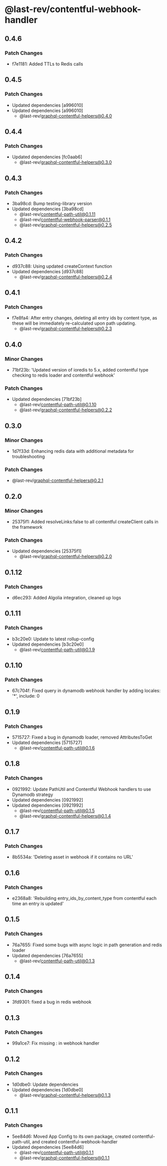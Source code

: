 # @last-rev/contentful-webhook-handler

## 0.4.6

### Patch Changes

- f7e1181: Added TTLs to Redis calls

## 0.4.5

### Patch Changes

- Updated dependencies [a996010]
- Updated dependencies [a996010]
  - @last-rev/graphql-contentful-helpers@0.4.0

## 0.4.4

### Patch Changes

- Updated dependencies [fc0aab6]
  - @last-rev/graphql-contentful-helpers@0.3.0

## 0.4.3

### Patch Changes

- 3ba98cd: Bump testing-library version
- Updated dependencies [3ba98cd]
  - @last-rev/contentful-path-util@0.1.11
  - @last-rev/contentful-webhook-parser@0.1.1
  - @last-rev/graphql-contentful-helpers@0.2.5

## 0.4.2

### Patch Changes

- d937c88: Using updated createContext function
- Updated dependencies [d937c88]
  - @last-rev/graphql-contentful-helpers@0.2.4

## 0.4.1

### Patch Changes

- f7e8fa4: After entry changes, deleting all entry ids by content type, as these will be immediately re-calculated upon path updating.
  - @last-rev/graphql-contentful-helpers@0.2.3

## 0.4.0

### Minor Changes

- 71bf23b: 'Updated version of ioredis to 5.x, added contentful type checking to redis loader and contentful webhook'

### Patch Changes

- Updated dependencies [71bf23b]
  - @last-rev/contentful-path-util@0.1.10
  - @last-rev/graphql-contentful-helpers@0.2.2

## 0.3.0

### Minor Changes

- 1d7f33d: Enhancing redis data with additional metadata for troubleshooting

### Patch Changes

- @last-rev/graphql-contentful-helpers@0.2.1

## 0.2.0

### Minor Changes

- 25375f1: Added resolveLinks:false to all contentful createClient calls in the framework

### Patch Changes

- Updated dependencies [25375f1]
  - @last-rev/graphql-contentful-helpers@0.2.0

## 0.1.12

### Patch Changes

- d6ec293: Added Algolia integration, cleaned up logs

## 0.1.11

### Patch Changes

- b3c20e0: Update to latest rollup-config
- Updated dependencies [b3c20e0]
  - @last-rev/contentful-path-util@0.1.9

## 0.1.10

### Patch Changes

- 67c704f: Fixed query in dynamodb webhook handler by adding locales: '\*', include: 0

## 0.1.9

### Patch Changes

- 5715727: Fixed a bug in dynamodb loader, removed AttributesToGet
- Updated dependencies [5715727]
  - @last-rev/contentful-path-util@0.1.6

## 0.1.8

### Patch Changes

- 0921992: Update PathUtil and Contentful Webhook handlers to use Dynamodb strategy
- Updated dependencies [0921992]
- Updated dependencies [0921992]
  - @last-rev/contentful-path-util@0.1.5
  - @last-rev/graphql-contentful-helpers@0.1.4

## 0.1.7

### Patch Changes

- 8b5534a: 'Deleting asset in webhook if it contains no URL'

## 0.1.6

### Patch Changes

- e2368a8: 'Rebuilding entry_ids_by_content_type from contentful each time an entry is updated'

## 0.1.5

### Patch Changes

- 76a7655: Fixed some bugs with async logic in path generation and redis loader
- Updated dependencies [76a7655]
  - @last-rev/contentful-path-util@0.1.3

## 0.1.4

### Patch Changes

- 3fd9301: fixed a bug in redis webhook

## 0.1.3

### Patch Changes

- 99a1ce7: Fix missing : in webhook handler

## 0.1.2

### Patch Changes

- 1d0dbe0: Update dependencies
- Updated dependencies [1d0dbe0]
  - @last-rev/graphql-contentful-helpers@0.1.3

## 0.1.1

### Patch Changes

- 5ee84d6: Moved App Config to its own package, created contentful-path-util, and created contentful-webhook-handler
- Updated dependencies [5ee84d6]
  - @last-rev/contentful-path-util@0.1.1
  - @last-rev/graphql-contentful-helpers@0.1.1
